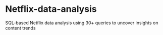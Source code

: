 # Netflix-data-analysis
SQL-based Netflix data analysis using 30+ queries to uncover insights on content trends
